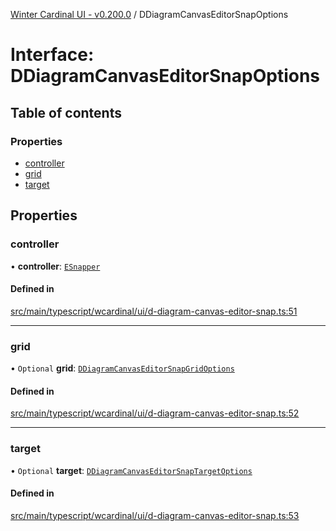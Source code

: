 [Winter Cardinal UI - v0.200.0](../index.md) / DDiagramCanvasEditorSnapOptions

# Interface: DDiagramCanvasEditorSnapOptions

## Table of contents

### Properties

- [controller](DDiagramCanvasEditorSnapOptions.md#controller)
- [grid](DDiagramCanvasEditorSnapOptions.md#grid)
- [target](DDiagramCanvasEditorSnapOptions.md#target)

## Properties

### controller

• **controller**: [`ESnapper`](../classes/ESnapper.md)

#### Defined in

[src/main/typescript/wcardinal/ui/d-diagram-canvas-editor-snap.ts:51](https://github.com/winter-cardinal/winter-cardinal-ui/blob/v0.200.0/src/main/typescript/wcardinal/ui/d-diagram-canvas-editor-snap.ts#L51)

___

### grid

• `Optional` **grid**: [`DDiagramCanvasEditorSnapGridOptions`](DDiagramCanvasEditorSnapGridOptions.md)

#### Defined in

[src/main/typescript/wcardinal/ui/d-diagram-canvas-editor-snap.ts:52](https://github.com/winter-cardinal/winter-cardinal-ui/blob/v0.200.0/src/main/typescript/wcardinal/ui/d-diagram-canvas-editor-snap.ts#L52)

___

### target

• `Optional` **target**: [`DDiagramCanvasEditorSnapTargetOptions`](DDiagramCanvasEditorSnapTargetOptions.md)

#### Defined in

[src/main/typescript/wcardinal/ui/d-diagram-canvas-editor-snap.ts:53](https://github.com/winter-cardinal/winter-cardinal-ui/blob/v0.200.0/src/main/typescript/wcardinal/ui/d-diagram-canvas-editor-snap.ts#L53)
